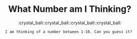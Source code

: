 # <div align="center"> What Number am I Thinking? 
  <div align="center"> :crystal_ball::crystal_ball::crystal_ball::crystal_ball:
    
    I am thinking of a number between 1-10. Can you guess it? 
  </div> 
